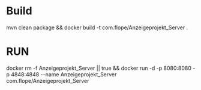 # Build
mvn clean package && docker build -t com.flope/Anzeigeprojekt_Server .

# RUN

docker rm -f Anzeigeprojekt_Server || true && docker run -d -p 8080:8080 -p 4848:4848 --name Anzeigeprojekt_Server com.flope/Anzeigeprojekt_Server 